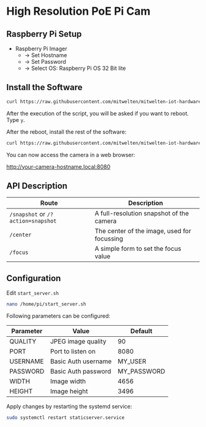 # High Resolution PoE Pi Cam

## Raspberry Pi Setup

* Raspberry Pi Imager
  * &rarr; Set Hostname
  * &rarr; Set Password
  * &rarr; Select OS: Raspberry Pi OS 32 Bit lite

## Install the Software

```sh
curl https://raw.githubusercontent.com/mitwelten/mitwelten-iot-hardware-poc/main/RaspberryPi/PoEPiCamHighRes/install_hrcam_part1.sh | bash
```

After the execution of the script, you will be asked if you want to reboot. Type `y`.

After the reboot, install the rest of the software:
```sh
curl https://raw.githubusercontent.com/mitwelten/mitwelten-iot-hardware-poc/main/RaspberryPi/PoEPiCamHighRes/install_hrcam_part2.sh | bash
```

You can now access the camera in a web browser:

http://your-camera-hostname.local:8080

## API Description

Route|Description
-|-
`/snapshot` or `/?action=snapshot` | A full-resolution snapshot of the camera
`/center` | The center of the image, used for focussing
`/focus` | A simple form to set the focus value

## Configuration

Edit `start_server.sh`
```sh
nano /home/pi/start_server.sh
```
Following parameters can be configured:

Parameter|Value|Default
-|-|-
QUALITY|JPEG image quality|90
PORT|Port to listen on|8080
USERNAME|Basic Auth username|MY_USER
PASSWORD|Basic Auth password|MY_PASSWORD
WIDTH|Image width|4656
HEIGHT|Image height|3496

Apply changes by restarting the systemd service:
```sh
sudo systemctl restart staticserver.service
```
